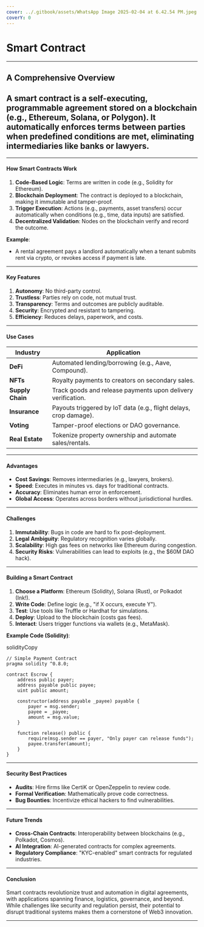 ```yaml
---
cover: ../.gitbook/assets/WhatsApp Image 2025-02-04 at 6.42.54 PM.jpeg
coverY: 0
---
```


# Smart Contract

***

## **A Comprehensive Overview**

## A **smart contract** is a self-executing, programmable agreement stored on a blockchain (e.g., Ethereum, Solana, or Polygon). It automatically enforces terms between parties when predefined conditions are met, eliminating intermediaries like banks or lawyers.

***

#### **How Smart Contracts Work**

1. **Code-Based Logic**: Terms are written in code (e.g., Solidity for Ethereum).
2. **Blockchain Deployment**: The contract is deployed to a blockchain, making it immutable and tamper-proof.
3. **Trigger Execution**: Actions (e.g., payments, asset transfers) occur automatically when conditions (e.g., time, data inputs) are satisfied.
4. **Decentralized Validation**: Nodes on the blockchain verify and record the outcome.

**Example**:

* A rental agreement pays a landlord automatically when a tenant submits rent via crypto, or revokes access if payment is late.

***

#### **Key Features**

1. **Autonomy**: No third-party control.
2. **Trustless**: Parties rely on code, not mutual trust.
3. **Transparency**: Terms and outcomes are publicly auditable.
4. **Security**: Encrypted and resistant to tampering.
5. **Efficiency**: Reduces delays, paperwork, and costs.

***

#### **Use Cases**

| **Industry**     | **Application**                                                   |
| ---------------- | ----------------------------------------------------------------- |
| **DeFi**         | Automated lending/borrowing (e.g., Aave, Compound).               |
| **NFTs**         | Royalty payments to creators on secondary sales.                  |
| **Supply Chain** | Track goods and release payments upon delivery verification.      |
| **Insurance**    | Payouts triggered by IoT data (e.g., flight delays, crop damage). |
| **Voting**       | Tamper-proof elections or DAO governance.                         |
| **Real Estate**  | Tokenize property ownership and automate sales/rentals.           |

***

#### **Advantages**

* **Cost Savings**: Removes intermediaries (e.g., lawyers, brokers).
* **Speed**: Executes in minutes vs. days for traditional contracts.
* **Accuracy**: Eliminates human error in enforcement.
* **Global Access**: Operates across borders without jurisdictional hurdles.

***

#### **Challenges**

1. **Immutability**: Bugs in code are hard to fix post-deployment.
2. **Legal Ambiguity**: Regulatory recognition varies globally.
3. **Scalability**: High gas fees on networks like Ethereum during congestion.
4. **Security Risks**: Vulnerabilities can lead to exploits (e.g., the $60M DAO hack).

***

#### **Building a Smart Contract**

1. **Choose a Platform**: Ethereum (Solidity), Solana (Rust), or Polkadot (Ink!).
2. **Write Code**: Define logic (e.g., "if X occurs, execute Y").
3. **Test**: Use tools like Truffle or Hardhat for simulations.
4. **Deploy**: Upload to the blockchain (costs gas fees).
5. **Interact**: Users trigger functions via wallets (e.g., MetaMask).

**Example Code (Solidity)**:

solidityCopy

```
// Simple Payment Contract
pragma solidity ^0.8.0;

contract Escrow {
    address public payer;
    address payable public payee;
    uint public amount;

    constructor(address payable _payee) payable {
        payer = msg.sender;
        payee = _payee;
        amount = msg.value;
    }

    function release() public {
        require(msg.sender == payer, "Only payer can release funds");
        payee.transfer(amount);
    }
}
```

***

#### **Security Best Practices**

* **Audits**: Hire firms like CertiK or OpenZeppelin to review code.
* **Formal Verification**: Mathematically prove code correctness.
* **Bug Bounties**: Incentivize ethical hackers to find vulnerabilities.

***

#### **Future Trends**

* **Cross-Chain Contracts**: Interoperability between blockchains (e.g., Polkadot, Cosmos).
* **AI Integration**: AI-generated contracts for complex agreements.
* **Regulatory Compliance**: "KYC-enabled" smart contracts for regulated industries.

***

#### **Conclusion**

Smart contracts revolutionize trust and automation in digital agreements, with applications spanning finance, logistics, governance, and beyond. While challenges like security and regulation persist, their potential to disrupt traditional systems makes them a cornerstone of Web3 innovation.

***

